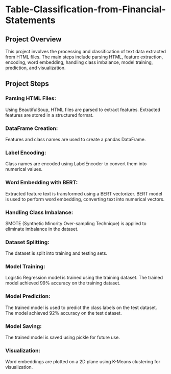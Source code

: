 # Table-Classification-from-Financial-Statements

## Project Overview

This project involves the processing and classification of text data extracted from HTML files. The main steps include parsing HTML, feature extraction, encoding, word embedding, handling class imbalance, model training, prediction, and visualization.

## Project Steps

### Parsing HTML Files:
Using BeautifulSoup, HTML files are parsed to extract features.
Extracted features are stored in a structured format.

### DataFrame Creation:
Features and class names are used to create a pandas DataFrame.

### Label Encoding:
Class names are encoded using LabelEncoder to convert them into numerical values.

### Word Embedding with BERT:
Extracted feature text is transformed using a BERT vectorizer.
BERT model is used to perform word embedding, converting text into numerical vectors.

### Handling Class Imbalance:
SMOTE (Synthetic Minority Over-sampling Technique) is applied to eliminate imbalance in the dataset.

### Dataset Splitting:
The dataset is split into training and testing sets.

### Model Training:
Logistic Regression model is trained using the training dataset.
The trained model achieved 99% accuracy on the training dataset.

### Model Prediction:
The trained model is used to predict the class labels on the test dataset.
The model achieved 92% accuracy on the test dataset.

### Model Saving:
The trained model is saved using pickle for future use.

### Visualization:
Word embeddings are plotted on a 2D plane using K-Means clustering for visualization.

